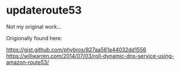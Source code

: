 # updateroute53

Not my original work...

Origionally found here:  

https://gist.github.com/phybros/827aa561a44032dd1556
https://willwarren.com/2014/07/03/roll-dynamic-dns-service-using-amazon-route53/

